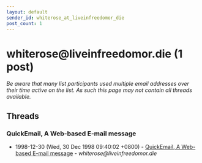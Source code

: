 ```yaml
---
layout: default
sender_id: whiterose_at_liveinfreedomor_die
post_count: 1
---
```


# whiterose<span>@</span>liveinfreedomor.die (1 post)

_Be aware that many list participants used multiple email addresses over their time active on the list. As such this page may not contain all threads available._

## Threads

### QuickEmail, A Web-based E-mail message
+ 1998-12-30 (Wed, 30 Dec 1998 09:40:02 +0800) - [QuickEmail, A Web-based E-mail message](/archive/1998/12/6cff585877a75ab2affb0c149b9510f58a23d9aff623eb9769788d8b7c213c00) - _whiterose@liveinfreedomor.die_

